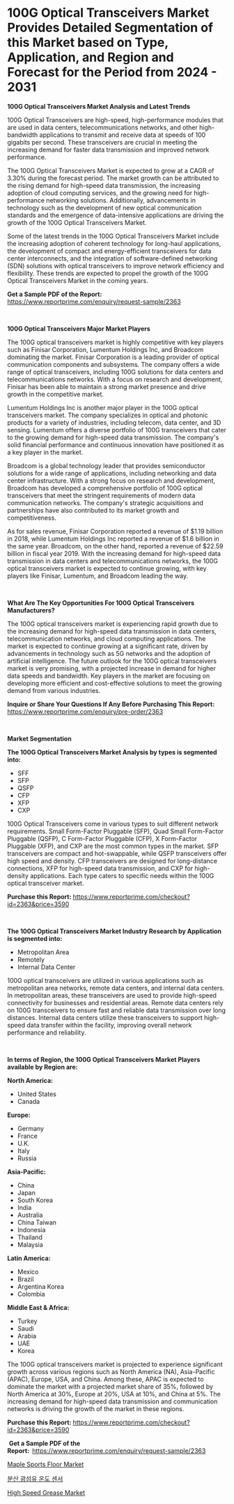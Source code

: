 <p><h1>100G Optical Transceivers Market Provides Detailed Segmentation of this Market based on Type, Application, and Region and Forecast for the Period from 2024 - 2031</h1></p><p><strong>100G Optical Transceivers Market Analysis and Latest Trends</strong></p>
<p><p>100G Optical Transceivers are high-speed, high-performance modules that are used in data centers, telecommunications networks, and other high-bandwidth applications to transmit and receive data at speeds of 100 gigabits per second. These transceivers are crucial in meeting the increasing demand for faster data transmission and improved network performance.</p><p>The 100G Optical Transceivers Market is expected to grow at a CAGR of 3.30% during the forecast period. The market growth can be attributed to the rising demand for high-speed data transmission, the increasing adoption of cloud computing services, and the growing need for high-performance networking solutions. Additionally, advancements in technology such as the development of new optical communication standards and the emergence of data-intensive applications are driving the growth of the 100G Optical Transceivers Market.</p><p>Some of the latest trends in the 100G Optical Transceivers Market include the increasing adoption of coherent technology for long-haul applications, the development of compact and energy-efficient transceivers for data center interconnects, and the integration of software-defined networking (SDN) solutions with optical transceivers to improve network efficiency and flexibility. These trends are expected to propel the growth of the 100G Optical Transceivers Market in the coming years.</p></p>
<p><strong>Get a Sample PDF of the Report:&nbsp;</strong> <a href="https://www.reportprime.com/enquiry/request-sample/2363">https://www.reportprime.com/enquiry/request-sample/2363</a></p>
<p>&nbsp;</p>
<p><strong>100G Optical Transceivers Major Market Players</strong></p>
<p><p>The 100G optical transceivers market is highly competitive with key players such as Finisar Corporation, Lumentum Holdings Inc, and Broadcom dominating the market. Finisar Corporation is a leading provider of optical communication components and subsystems. The company offers a wide range of optical transceivers, including 100G solutions for data centers and telecommunications networks. With a focus on research and development, Finisar has been able to maintain a strong market presence and drive growth in the competitive market.</p><p>Lumentum Holdings Inc is another major player in the 100G optical transceivers market. The company specializes in optical and photonic products for a variety of industries, including telecom, data center, and 3D sensing. Lumentum offers a diverse portfolio of 100G transceivers that cater to the growing demand for high-speed data transmission. The company's solid financial performance and continuous innovation have positioned it as a key player in the market.</p><p>Broadcom is a global technology leader that provides semiconductor solutions for a wide range of applications, including networking and data center infrastructure. With a strong focus on research and development, Broadcom has developed a comprehensive portfolio of 100G optical transceivers that meet the stringent requirements of modern data communication networks. The company's strategic acquisitions and partnerships have also contributed to its market growth and competitiveness.</p><p>As for sales revenue, Finisar Corporation reported a revenue of $1.19 billion in 2018, while Lumentum Holdings Inc reported a revenue of $1.6 billion in the same year. Broadcom, on the other hand, reported a revenue of $22.59 billion in fiscal year 2019. With the increasing demand for high-speed data transmission in data centers and telecommunications networks, the 100G optical transceivers market is expected to continue growing, with key players like Finisar, Lumentum, and Broadcom leading the way.</p></p>
<p>&nbsp;</p>
<p><strong>What Are The Key Opportunities For 100G Optical Transceivers Manufacturers?</strong></p>
<p><p>The 100G optical transceivers market is experiencing rapid growth due to the increasing demand for high-speed data transmission in data centers, telecommunication networks, and cloud computing applications. The market is expected to continue growing at a significant rate, driven by advancements in technology such as 5G networks and the adoption of artificial intelligence. The future outlook for the 100G optical transceivers market is very promising, with a projected increase in demand for higher data speeds and bandwidth. Key players in the market are focusing on developing more efficient and cost-effective solutions to meet the growing demand from various industries.</p></p>
<p><strong>Inquire or Share Your Questions If Any Before Purchasing This Report:</strong> <a href="https://www.reportprime.com/enquiry/pre-order/2363">https://www.reportprime.com/enquiry/pre-order/2363</a></p>
<p>&nbsp;</p>
<p><strong>Market Segmentation</strong></p>
<p><strong>The 100G Optical Transceivers Market Analysis by types is segmented into:</strong></p>
<p><ul><li>SFF</li><li>SFP</li><li>QSFP</li><li>CFP</li><li>XFP</li><li>CXP</li></ul></p>
<p><p>100G Optical Transceivers come in various types to suit different network requirements. Small Form-Factor Pluggable (SFP), Quad Small Form-Factor Pluggable (QSFP), C Form-Factor Pluggable (CFP), X Form-Factor Pluggable (XFP), and CXP are the most common types in the market. SFP transceivers are compact and hot-swappable, while QSFP transceivers offer high speed and density. CFP transceivers are designed for long-distance connections, XFP for high-speed data transmission, and CXP for high-density applications. Each type caters to specific needs within the 100G optical transceiver market.</p></p>
<p><strong>Purchase this Report:&nbsp;</strong><a href="https://www.reportprime.com/checkout?id=2363&price=3590">https://www.reportprime.com/checkout?id=2363&price=3590</a></p>
<p>&nbsp;</p>
<p><strong>The 100G Optical Transceivers Market Industry Research by Application is segmented into:</strong></p>
<p><ul><li>Metropolitan Area</li><li>Remotely</li><li>Internal Data Center</li></ul></p>
<p><p>100G optical transceivers are utilized in various applications such as metropolitan area networks, remote data centers, and internal data centers. In metropolitan areas, these transceivers are used to provide high-speed connectivity for businesses and residential areas. Remote data centers rely on 100G transceivers to ensure fast and reliable data transmission over long distances. Internal data centers utilize these transceivers to support high-speed data transfer within the facility, improving overall network performance and reliability.</p></p>
<p>&nbsp;</p>
<p><strong>In terms of Region, the 100G Optical Transceivers Market Players available by Region are:</strong></p>
<p>
    <p> <strong> North America: </strong>
        <ul>
            <li>United States</li>
            <li>Canada</li>
        </ul>
        </p> 
    <p> <strong> Europe: </strong>
        <ul>
            <li>Germany</li>
            <li>France</li>
            <li>U.K.</li>
            <li>Italy</li>
            <li>Russia</li>
        </ul>
        </p> 
    <p> <strong> Asia-Pacific: </strong>
        <ul>
            <li>China</li>
            <li>Japan</li>
            <li>South Korea</li>
            <li>India</li>
            <li>Australia</li>
            <li>China Taiwan</li>
            <li>Indonesia</li>
            <li>Thailand</li>
            <li>Malaysia</li>
        </ul>
        </p> 
    <p> <strong> Latin America: </strong>
        <ul>
            <li>Mexico</li>
            <li>Brazil</li>
            <li>Argentina Korea</li>
            <li>Colombia</li>
        </ul>
        </p> 
    <p> <strong> Middle East & Africa: </strong>
        <ul>
            <li>Turkey</li>
            <li>Saudi</li>
            <li>Arabia</li>
            <li>UAE</li>
            <li>Korea</li>
        </ul>
    </p>
    </p>
<p><p>The 100G optical transceivers market is projected to experience significant growth across various regions such as North America (NA), Asia-Pacific (APAC), Europe, USA, and China. Among these, APAC is expected to dominate the market with a projected market share of 35%, followed by North America at 30%, Europe at 20%, USA at 10%, and China at 5%. The increasing demand for high-speed data transmission and communication networks is driving the growth of the market in these regions.</p></p>
<p><strong>Purchase this Report: </strong><a href="https://www.reportprime.com/checkout?id=2363&price=3590">https://www.reportprime.com/checkout?id=2363&price=3590</a></p>
<p>&nbsp;<strong>Get a Sample PDF of the Report:&nbsp;&nbsp;</strong><a href="https://www.reportprime.com/enquiry/request-sample/2363">https://www.reportprime.com/enquiry/request-sample/2363</a></p>
<p><strong></strong></p>
<p><p><a href="https://sudsy-motorcycle-bbc.notion.site/Maple-Sports-Floor-Market-A-Comprehensive-Report-of-its-Market-Share-Growth-Trends-2024-2031-f69c1c910ae44b31938e46eb89dcb9ef">Maple Sports Floor Market</a></p><p><a href="https://github.com/LanceOlsotn8978/Market-Research-Report-List-1/blob/main/680766810442.md">분산 광섬유 온도 센서</a></p><p><a href="https://meowing-canidae-761.notion.site/High-Speed-Grease-Market-Dynamics-2024-2031-Also-about-Its-Market-Trends-Projections-and-Opportun-c00c06b65c1644a598699c5945b2ac92">High Speed Grease Market</a></p></p>